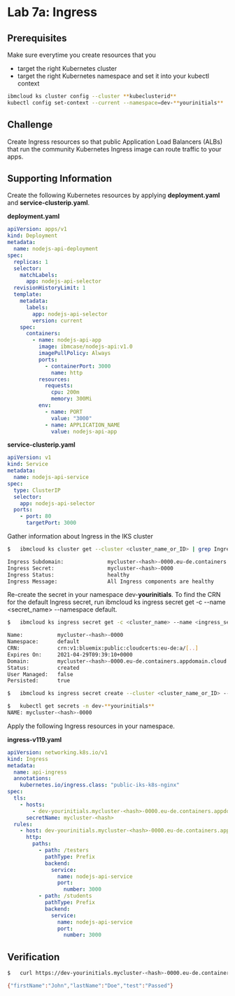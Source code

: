 # Lab 7a: Ingress

## Prerequisites

Make sure everytime you create resources that you

- target the right Kubernetes cluster
- target the right Kubernetes namespace and set it into your kubectl context

```bash
ibmcloud ks cluster config --cluster **kubeclusterid**
kubectl config set-context --current --namespace=dev-**yourinitials**
```

## Challenge

Create Ingress resources so that public Application Load Balancers (ALBs) that run the community Kubernetes Ingress image can route traffic to your apps.

## Supporting Information

Create the following Kubernetes resources by applying **deployment.yaml** and **service-clusterip.yaml**.

**deployment.yaml**

```yaml
apiVersion: apps/v1
kind: Deployment
metadata:
  name: nodejs-api-deployment
spec:
  replicas: 1
  selector:
    matchLabels:
      app: nodejs-api-selector
  revisionHistoryLimit: 1
  template:
    metadata:
      labels:
        app: nodejs-api-selector
        version: current
    spec:
      containers:
        - name: nodejs-api-app
          image: ibmcase/nodejs-api:v1.0
          imagePullPolicy: Always
          ports:
            - containerPort: 3000
              name: http
          resources:
            requests:
              cpu: 200m
              memory: 300Mi
          env:
            - name: PORT
              value: "3000"
            - name: APPLICATION_NAME
              value: nodejs-api-app
```

**service-clusterip.yaml**

```yaml
apiVersion: v1
kind: Service
metadata:
  name: nodejs-api-service
spec:
  type: ClusterIP
  selector:
    app: nodejs-api-selector
  ports:
    - port: 80
      targetPort: 3000
```

Gather information about Ingress in the IKS cluster

```bash
$   ibmcloud ks cluster get --cluster <cluster_name_or_ID> | grep Ingress

Ingress Subdomain:              mycluster-<hash>-0000.eu-de.containers.appdomain.cloud
Ingress Secret:                 mycluster-<hash>-0000
Ingress Status:                 healthy
Ingress Message:                All Ingress components are healthy
```

Re-create the secret in your namespace dev-**yourinitials**. To find the CRN for the default Ingress secret, run ibmcloud ks ingress secret get -c <cluster> --name <secret_name> --namespace default.

```bash
$   ibmcloud ks ingress secret get -c <cluster_name> --name <ingress_secret_name> --namespace default

Name:           mycluster-<hash>-0000
Namespace:      default
CRN:            crn:v1:bluemix:public:cloudcerts:eu-de:a/[..]
Expires On:     2021-04-29T09:39:10+0000
Domain:         mycluster-<hash>-0000.eu-de.containers.appdomain.cloud
Status:         created
User Managed:   false
Persisted:      true
```

```bash
$   ibmcloud ks ingress secret create --cluster <cluster_name_or_ID> --cert-crn <CRN> --name <ingress_secret_name> --namespace dev-**yourinitials**

$   kubectl get secrets -n dev-**yourinitials**
NAME: mycluster-<hash>-0000                                                TYPE: kubernetes.io/tls
```

Apply the following Ingress resources in your namespace.

**ingress-v119.yaml**

```yaml
apiVersion: networking.k8s.io/v1
kind: Ingress
metadata:
  name: api-ingress
  annotations:
    kubernetes.io/ingress.class: "public-iks-k8s-nginx"
spec:
  tls:
    - hosts:
        - dev-yourinitials.mycluster-<hash>-0000.eu-de.containers.appdomain.cloud
      secretName: mycluster-<hash>
  rules:
    - host: dev-yourinitials.mycluster-<hash>-0000.eu-de.containers.appdomain.cloud
      http:
        paths:
          - path: /testers
            pathType: Prefix
            backend:
              service:
                name: nodejs-api-service
                port:
                  number: 3000
          - path: /students
            pathType: Prefix
            backend:
              service:
                name: nodejs-api-service
                port:
                  number: 3000
```

## Verification

```bash
$   curl https://dev-yourinitials.mycluster-<hash>-0000.eu-de.containers.appdomain.cloud/testers

{"firstName":"John","lastName":"Doe","test":"Passed"}
```
